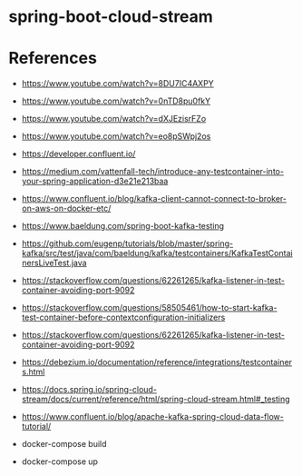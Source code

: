 # spring-boot-cloud-stream

# References

- https://www.youtube.com/watch?v=8DU7IC4AXPY
- https://www.youtube.com/watch?v=0nTD8pu0fkY
- https://www.youtube.com/watch?v=dXJEzisrFZo
- https://www.youtube.com/watch?v=eo8pSWpj2os
  
- https://developer.confluent.io/
- https://medium.com/vattenfall-tech/introduce-any-testcontainer-into-your-spring-application-d3e21e213baa
- https://www.confluent.io/blog/kafka-client-cannot-connect-to-broker-on-aws-on-docker-etc/
- https://www.baeldung.com/spring-boot-kafka-testing
- https://github.com/eugenp/tutorials/blob/master/spring-kafka/src/test/java/com/baeldung/kafka/testcontainers/KafkaTestContainersLiveTest.java
- https://stackoverflow.com/questions/62261265/kafka-listener-in-test-container-avoiding-port-9092
- https://stackoverflow.com/questions/58505461/how-to-start-kafka-test-container-before-contextconfiguration-initializers
- https://stackoverflow.com/questions/62261265/kafka-listener-in-test-container-avoiding-port-9092
- https://debezium.io/documentation/reference/integrations/testcontainers.html

- https://docs.spring.io/spring-cloud-stream/docs/current/reference/html/spring-cloud-stream.html#_testing



- https://www.confluent.io/blog/apache-kafka-spring-cloud-data-flow-tutorial/

- docker-compose build
- docker-compose up


